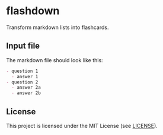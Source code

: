 # flashdown

Transform markdown lists into flashcards.

## Input file

The markdown file should look like this:

```md
- question 1
  - answer 1
- question 2
  - answer 2a
  - answer 2b
```

## License

This project is licensed under the MIT License (see [LICENSE](LICENSE)).
